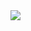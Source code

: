 <img src="https://capsule-render.vercel.app/api?type=venom&color=#9F81F7&height=300&section=header&text=capsule%20render&fontSize=90" />
